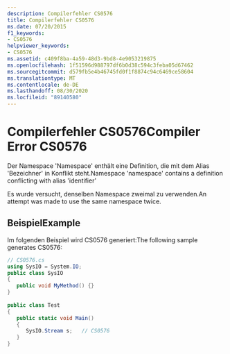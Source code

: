 ```yaml
---
description: Compilerfehler CS0576
title: Compilerfehler CS0576
ms.date: 07/20/2015
f1_keywords:
- CS0576
helpviewer_keywords:
- CS0576
ms.assetid: c409f8ba-4a59-48d3-9bd8-4e9053219875
ms.openlocfilehash: 1f51596d988797df6b0d38c594c3feba05d67462
ms.sourcegitcommit: d579fb5e4b46745fd0f1f8874c94c6469ce58604
ms.translationtype: MT
ms.contentlocale: de-DE
ms.lasthandoff: 08/30/2020
ms.locfileid: "89140580"
---
```

# <a name="compiler-error-cs0576"></a><span data-ttu-id="d173a-103">Compilerfehler CS0576</span><span class="sxs-lookup"><span data-stu-id="d173a-103">Compiler Error CS0576</span></span>
<span data-ttu-id="d173a-104">Der Namespace 'Namespace' enthält eine Definition, die mit dem Alias 'Bezeichner' in Konflikt steht.</span><span class="sxs-lookup"><span data-stu-id="d173a-104">Namespace 'namespace' contains a definition conflicting with alias 'identifier'</span></span>  
  
 <span data-ttu-id="d173a-105">Es wurde versucht, denselben Namespace zweimal zu verwenden.</span><span class="sxs-lookup"><span data-stu-id="d173a-105">An attempt was made to use the same namespace twice.</span></span>  
  
## <a name="example"></a><span data-ttu-id="d173a-106">Beispiel</span><span class="sxs-lookup"><span data-stu-id="d173a-106">Example</span></span>  
 <span data-ttu-id="d173a-107">Im folgenden Beispiel wird CS0576 generiert:</span><span class="sxs-lookup"><span data-stu-id="d173a-107">The following sample generates CS0576:</span></span>  
  
```csharp  
// CS0576.cs  
using SysIO = System.IO;  
public class SysIO  
{  
   public void MyMethod() {}  
}  
  
public class Test  
{  
   public static void Main()  
   {  
      SysIO.Stream s;   // CS0576  
   }  
}  
```

